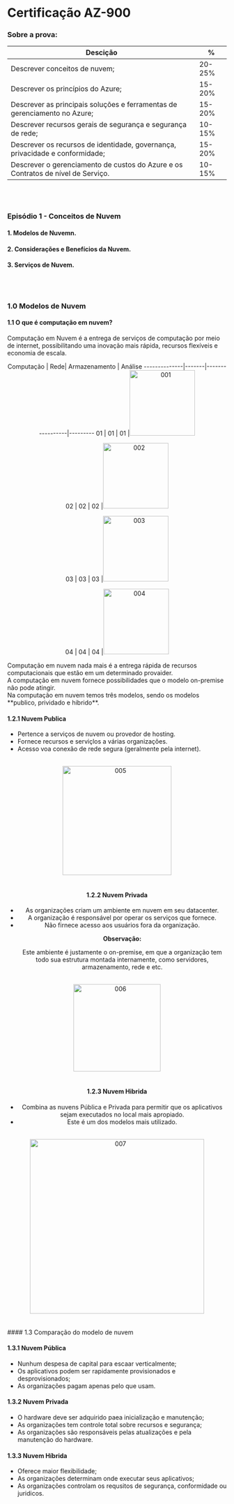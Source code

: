 # **Certificação AZ-900**

### Sobre a prova:

Descição | %
---------|----------
Descrever conceitos de nuvem; | 20-25% 
Descrever os princípios do Azure; | 15-20%
Descrever as principais soluções e ferramentas de gerenciamento no Azure; | 15-20%
Descrever recursos gerais de segurança e segurança de rede; | 10-15%
Descrever os recursos de identidade, governança, privacidade e conformidade; | 15-20%
Descrever o gerenciamento de custos do Azure e os Contratos de nível de Serviço. | 10-15%
<br><br/>

### Episódio 1 - Conceitos de Nuvem
#### 1. Modelos de Nuvemn.
#### 2. Considerações e Benefícios da Nuvem.
#### 3. Serviços de Nuvem.
<br><br/>

### 1.0 Modelos de Nuvem

#### 1.1 O que é computação em nuvem?
Computação em Nuvem é a entrega de serviços de computação por meio de internet, possibilitando uma inovação mais rápida, recursos flexíveis e economia de escala.

<div align="center">
Computação    |  Rede|  Armazenamento  | Análise
--------------|-------|-----------------|---------
01 | 01 | 01 |<img src="d:\Users\Administrador\Documents\Github\005-Courses-Certifications\001-Azure\img\001.png" alt="001" width="150"/><p>
02 | 02 | 02 |<img src="d:\Users\Administrador\Documents\Github\005-Courses-Certifications\001-Azure\img\002.png" alt="002" width="150"/><p>
03 | 03 | 03 |<img src="d:\Users\Administrador\Documents\GitHub\005-Courses-Certifications\001-Azure\img\003.png" alt="003" width="150"/><p>
04 | 04 | 04 |<img src="d:\Users\Administrador\Documents\GitHub\005-Courses-Certifications\001-Azure\img\004.png" alt="004" width="150"/><p>

<div/>

<div align="left">
Computação em nuvem nada mais é a entrega rápida de recursos computacionais que estão em um determinado provaider.<br>
A computação em nuvem fornece possibilidades que o modelo on-premise não pode atingir.<br>
Na computação em nuvem temos três modelos, sendo os modelos **publico, prividado e hibrido**.

#### 1.2.1 Nuvem Publica
- Pertence a serviços de nuvem ou provedor de hosting.
- Fornece recursos e serviçlos a várias organizações.
- Acesso voa conexão de rede segura (geralmente pela internet).
<br>
<div align="center">
<img src="d:\Users\Administrador\Documents\GitHub\005-Courses-Certifications\001-Azure\img\005.png" alt="005" width="250"/>
<div/>
<br/>

#### 1.2.2 Nuvem Privada
- As organizações criam um ambiente em nuvem em seu datacenter.
- A organização é responsável por operar os serviços que fornece.
- Não firnece acesso aos usuários fora da organização.
<br><p>
**Observação:**<p>
Este ambiente é justamente o on-premise, em que a organização tem todo sua estrutura montada internamente, como servidores, armazenamento, rede e etc.
<br>
<div align="center">
<img src="d:\Users\Administrador\Documents\GitHub\005-Courses-Certifications\001-Azure\img\006.png" alt="006" width="200"/>
<div/>
<br/>

#### 1.2.3 Nuvem Hibrida
- Combina as nuvens Pública e Privada para permitir que os aplicativos sejam executados no local mais apropiado.
- Este é um dos modelos mais utilizado.
<br>
<div align="center">
<img src="d:\Users\Administrador\Documents\GitHub\005-Courses-Certifications\001-Azure\img\007.png" alt="007" width="400"/>
<div/>
<br/>

<div align="left">
<br>
#### 1.3 Comparação do modelo de nuvem

#### 1.3.1 Nuvem Pública
- Nunhum despesa de capital para escaar verticalmente;
- Os aplicativos podem ser rapidamente provisionados e desprovisionados;
- As organizações pagam apenas pelo que usam.

#### 1.3.2 Nuvem Privada
- O hardware deve ser adquirido paea inicialização e manutenção;
- As organizações tem controle total sobre recursos e segurança;
- As organizações são responsáveis pelas atualizações e pela manutenção do hardware.

#### 1.3.3 Nuvem Híbrida
- Oferece maior flexibilidade;
- As organizações determinam onde executar seus aplicativos;
- As organizações controlam os requsitos de segurança, conformidade ou juridicos.


<div>

<div/>
